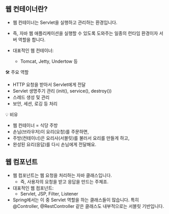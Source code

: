 ## 웹 컨테이너란?
 *  웹 컨테이너는 Servlet을 실행하고 관리하는 환경입니다.
 *  즉, 자바 웹 애플리케이션을 실행할 수 있도록 도와주는 일종의 런타임 환경이자 서버 역할을 합니다.

 * 대표적인 웹 컨테이너:
    *  Tomcat, Jetty, Undertow 등

🛠 주요 역할
  *  HTTP 요청을 받아서 Servlet에게 전달
 *  Servlet 생명주기 관리 (init(), service(), destroy())
 *  스레드 생성 및 관리
 *  보안, 세션, 로깅 등 처리

💡 비유
 *  웹 컨테이너 = 식당 주방
 *  손님(브라우저)이 요리(요청)를 주문하면,
 *  주방(컨테이너)은 요리사(서블릿)를 불러서 요리를 만들게 하고,
 *  완성된 요리(응답)를 다시 손님에게 전달해요.

## 웹 컴포넌트
 *  웹 컴포넌트는 웹 요청을 처리하는 자바 클래스입니다.
    *  즉, 사용자의 요청을 받고 응답을 만드는 주체죠.
 *  대표적인 웹 컴포넌트:
    *  Servlet, JSP, Filter, Listener
 *  Spring에서는 이 중 Servlet 역할을 하는 클래스들이 많습니다. 특히 @Controller, @RestController 같은 클래스도 내부적으로는 서블릿 기반입니다.
